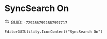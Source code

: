 # SyncSearch On
![](/img/SyncSearch%20On.png)
GUID: `-7292867992887997717`
```
EditorGUIUtility.IconContent("SyncSearch On")
```
